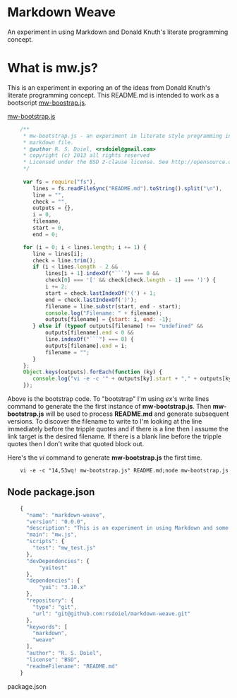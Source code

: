 Markdown Weave
==============

An experiment in using Markdown and Donald Knuth's literate programming concept.

# What is mw.js?

This is an experiment in exporing an of the ideas from  Donald Knuth's 
literate programming concept. This README.md is intended to work as a
bootscript [mw-boostrap.js](mw-boostrap.js).

[mw-bootstrap.js](mw-bootstrap.js)
```JavaScript
    /**
     * mw-bootstrap.js - an experiment in literate style programming in a 
     * markdown file.
     * @author R. S. Doiel, <rsdoiel@gmail.com>
     * copyright (c) 2013 all rights reserved
     * Licensed under the BSD 2-clause license. See http://opensource.org/licenses/BSD-2-Clause
     */
     
     var fs = require("fs"),
        lines = fs.readFileSync("README.md").toString().split("\n"),
        line = "",
        check = "",
        outputs = {},
        i = 0,
        filename,
        start = 0,
        end = 0;

     for (i = 0; i < lines.length; i += 1) {
        line = lines[i];
        check = line.trim();
        if (i < lines.length - 2 &&
            lines[i + 1].indexOf("```") === 0 &&
            check[0] === '[' && check[check.length - 1] === ')') {
            i += 2;
            start = check.lastIndexOf('(') + 1;
            end = check.lastIndexOf(')');
            filename = line.substr(start, end - start);
            console.log("Filename: " + filename);
            outputs[filename] = {start: i, end: -1};
        } else if (typeof outputs[filename] !== "undefined" &&
            outputs[filename].end < 0 &&
            line.indexOf("```") === 0) {
            outputs[filename].end = i;
            filename = "";
        }
     };
     Object.keys(outputs).forEach(function (ky) {
        console.log("vi -e -c '" + outputs[ky].start + "," + outputs[ky].end + " wq! " + ky + "'");
     });
```

Above is the bootstrap code.  To "bootstrap" I'm using _ex_'s write lines command to generate the
the first instance of **mw-bootstrap.js**. Then **mw-bootstrap.js** will be used to process
**README.md** and generate subsequent versions. To discover the filename to write to I'm 
looking at the line immediately before the tripple quotes and if there is a line then I assume
the link target is the desired filename.  If there is a blank line before the tripple quotes then
I don't write that quoted block out.

Here's the _vi_ command to generate **mw-bootstrap.js** the first time.

```Shell
    vi -e -c "14,53wq! mw-bootstrap.js" README.md;node mw-bootstrap.js
```


## Node package.json

```JavaScript
    {
      "name": "markdown-weave",
      "version": "0.0.0",
      "description": "This is an experiment in using Markdown and some concepts from Donald Knuth's literate programming.",
      "main": "mw.js",
      "scripts": {
        "test": "mw_test.js"
      },
      "devDependencies": {
          "yuitest"
      },
      "dependencies": {
          "yui": "3.10.x"
      },
      "repository": {
        "type": "git",
        "url": "git@github.com:rsdoiel/markdown-weave.git"
      },
      "keywords": [
        "markdown",
        "weave"
      ],
      "author": "R. S. Doiel",
      "license": "BSD",
      "readmeFilename": "README.md"
    }
```
package.json


